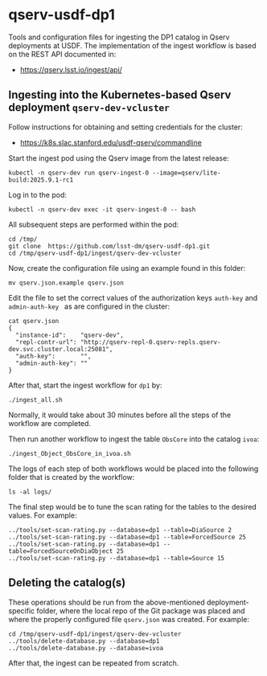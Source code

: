 # qserv-usdf-dp1
Tools and configuration files for ingesting the DP1 catalog in Qserv deployments at USDF. The implementation of the ingest workflow
is based on the REST API documented in:
- https://qserv.lsst.io/ingest/api/

## Ingesting into the Kubernetes-based Qserv deployment `qserv-dev-vcluster`
Follow instructions for obtaining and setting credentials for the cluster:
- https://k8s.slac.stanford.edu/usdf-qserv/commandline

Start the ingest pod using the Qserv image from the latest release:
```
kubectl -n qserv-dev run qserv-ingest-0 --image=qserv/lite-build:2025.9.1-rc1
```
Log in to the pod:
```
kubectl -n qserv-dev exec -it qserv-ingest-0 -- bash
```
All subsequent steps are performed within the pod:
```
cd /tmp/
git clone  https://github.com/lsst-dm/qserv-usdf-dp1.git
cd /tmp/qserv-usdf-dp1/ingest/qserv-dev-vcluster
```
Now, create the configuration file using an example found in this folder:
```
mv qserv.json.example qserv.json
```
Edit the file to set the correct values of the authorization keys ``auth-key`` and ``admin-auth-key `` as  are configured in the cluster:
```
cat qserv.json
{
  "instance-id":    "qserv-dev",
  "repl-contr-url": "http://qserv-repl-0.qserv-repls.qserv-dev.svc.cluster.local:25081",
  "auth-key":       "",
  "admin-auth-key": ""
}
```
After that, start the ingest workflow for ``dp1`` by:
```
./ingest_all.sh
```
Normally, it would take about 30 minutes before all the steps of the workflow are completed.

Then run another workflow to ingest the table `ObsCore` into the catalog `ivoa`:
```
./ingest_Object_ObsCore_in_ivoa.sh
```
The logs of each step of both workflows would be placed into the following folder that is created by the workflow:
```
ls -al logs/
```
The final step would be to tune the scan rating for the tables to the desired values. For example:
```
../tools/set-scan-rating.py --database=dp1 --table=DiaSource 2
../tools/set-scan-rating.py --database=dp1 --table=ForcedSource 25
../tools/set-scan-rating.py --database=dp1 --table=ForcedSourceOnDiaObject 25
../tools/set-scan-rating.py --database=dp1 --table=Source 15
```
## Deleting the catalog(s)
These operations should be run from the above-mentioned deployment-specific folder, where the local repo of the Git package was placed
and where the properly configured file `qserv.json` was created. For example:
```
cd /tmp/qserv-usdf-dp1/ingest/qserv-dev-vcluster
../tools/delete-database.py --database=dp1
../tools/delete-database.py --database=ivoa
```
After that, the ingest can be repeated from scratch.
